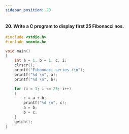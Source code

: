 ```yaml
---
sidebar_position: 20
---
```


#### 20. Write a C program to display first 25 Fibonacci nos.

```c
#include <stdio.h>
#include <conio.h>

void main()
{
    int a = 1, b = 1, c, i;
    clrscr();
    printf("Fibonnaci series :\n");
    printf("%d \n", a);
    printf("%d \n", b);

    for (i = 1; i <= 25; i++)
    {
        c = a + b;
        printf("%d \n", c);
        a = b;
        b = c;
    }
    getch();
}
```

<!--
### Output

![d](outputs\20.jpg) -->

